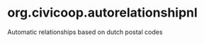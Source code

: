 org.civicoop.autorelationshipnl
===============================

Automatic relationships based on dutch postal codes
